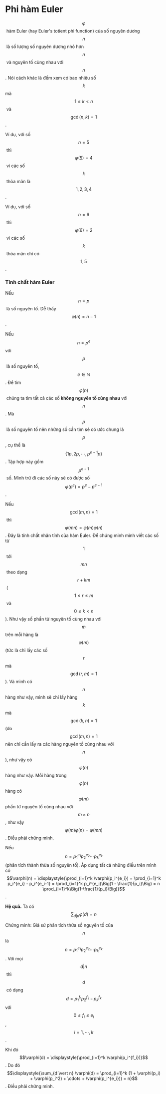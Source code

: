 # Phi hàm Euler

$$\varphi$$​ hàm Euler (hay Euler's totient phi function) của số nguyên dương $$n$$​ là số lượng số nguyên dương nhỏ hơn $$n$$​ và nguyên tố cùng nhau với $$n$$​. Nói cách khác là đếm xem có bao nhiêu số $$k$$ mà $$1 \leq k < n$$​ và $$\gcd(n, k) = 1$$​.

Ví dụ, với số $$n=5$$​ thì $$\varphi(5)=4$$​ vì các số $$k$$​ thỏa mãn là $$1, 2, 3, 4$$​.

Ví dụ, với số $$n=6$$​ thì $$\varphi(6)=2$$​ vì các số $$k$$​ thỏa mãn chỉ có $$1, 5$$​.

### Tính chất hàm Euler

Nếu $$n=p$$​ là số nguyên tố. Dễ thấy $$\varphi(n)=n-1$$​.

Nếu $$n=p^e$$​ với $$p$$​ là số nguyên tố, $$e \in \mathbb{N}$$​. Để tìm $$\varphi(n)$$​ chúng ta tìm tất cả các số **không nguyên tố cùng nhau** với $$n$$​. Mà $$p$$​ là số nguyên tố nên những số cần tìm sẽ có ước chung là $$p$$​, cụ thể là $$\{1p, 2p, \cdots, p^{e-1} p\}$$​. Tập hợp này gồm $$p^{e-1}$$​ số. Mình trừ đi các số này sẽ có được số $$\varphi(p^e) = p^e - p^{e-1}$$.

Nếu $$\gcd(m, n) = 1$$​ thì $$\varphi(mn) = \varphi(m) \varphi(n)$$​. Đây là tính chất nhân tính của hàm Euler. Để chứng minh mình viết các số từ $$1$$​ tới $$mn$$​ theo dạng $$r + km$$​ ($$1 \leq r \leq m$$​ và $$0 \leq k < n$$​). Như vậy số phần tử nguyên tố cùng nhau với $$m$$ trên mỗi hàng là $$\varphi(m)$$ (tức là chỉ lấy các số $$r$$ mà $$\gcd(r, m) = 1$$). Và mình có $$n$$ hàng như vậy, mình sẽ chỉ lấy hàng $$k$$ mà $$\gcd(k, n) = 1$$ (do $$\gcd(m, n) = 1$$ nên chỉ cần lấy ra các hàng nguyên tố cùng nhau với $$n$$), như vậy có $$\varphi(n)$$ hàng như vậy. Mỗi hàng trong $$\varphi(n)$$ hàng có $$\varphi(m)$$ phần tử nguyên tố cùng nhau với $$m \times n$$, như vậy $$\varphi(m) \varphi(n) = \varphi(mn)$$. Điều phải chứng minh.

Nếu $$n = p_1^{e_1} p_2^{e_2} \cdots p_k^{e_k}$$​ (phân tích thành thừa số nguyên tố). Áp dụng tất cả những điều trên mình có $$\varphi(n) = \displaystyle{\prod_{i=1}^k \varphi(p_i^{e_i}) = \prod_{i=1}^k p_i^{e_i} - p_i^{e_i-1} = \prod_{i=1}^k p_i^{e_i}\Big(1 - \frac{1}{p_i}\Big) = n \prod_{i=1}^k\Big(1-\frac{1}{p_i}\Big)}$$.

**Hệ quả.** Ta có $$\displaystyle{\sum_{d \vert n} \varphi(d) = n}$$

Chứng minh: Giả sử phân tích thừa số nguyên tố của $$n$$ là $$n = p_1^{e_1} p_2^{e_2} \cdots p_k^{e_k}$$. Với mọi $$d \vert n$$​ thì $$d$$​ có dạng $$d = p_1^{f_1} p_2^{f_2} \cdots p_k^{f_k}$$​ với $$0 \leq f_i \leq e_i$$, $$i = 1, \cdots, k$$​.

Khi đó $$\varphi(d) = \displaystyle{\prod_{i=1}^k \varphi(p_i^{f_i})}$$. Do đó $$\displaystyle{\sum_{d \vert n} \varphi(d) = \prod_{i=1}^k (1 + \varphi(p_i) + \varphi(p_i^2) + \cdots + \varphi(p_i^{e_i})) = n}$$. Điều phải chứng minh.
